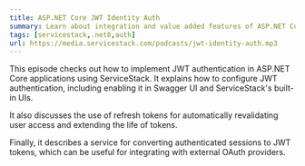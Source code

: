 ```yaml
---
title: ASP.NET Core JWT Identity Auth
summary: Learn about integration and value added features of ASP.NET Core JWT Identity Auth   
tags: [servicestack,.net8,auth]
url: https://media.servicestack.com/podcasts/jwt-identity-auth.mp3
---
```


This episode checks out how to implement JWT authentication in ASP.NET Core applications using 
ServiceStack. It explains how to configure JWT authentication, including enabling it in 
Swagger UI and ServiceStack's built-in UIs. 

It also discusses the use of refresh tokens for automatically revalidating user access and 
extending the life of tokens. 

Finally, it describes a service for converting authenticated sessions to JWT tokens, 
which can be useful for integrating with external OAuth providers.
